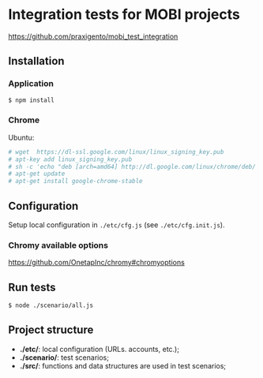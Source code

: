 # Integration tests for MOBI projects

<https://github.com/praxigento/mobi_test_integration>

## Installation


### Application 

```bash
$ npm install
```


### Chrome

Ubuntu:
```bash
# wget  https://dl-ssl.google.com/linux/linux_signing_key.pub
# apt-key add linux_signing_key.pub
# sh -c 'echo "deb [arch=amd64] http://dl.google.com/linux/chrome/deb/ stable main" >> /etc/apt/sources.list.d/google-chrome.list'
# apt-get update
# apt-get install google-chrome-stable
```



## Configuration 

Setup local configuration in `./etc/cfg.js` (see `./etc/cfg.init.js`).

###  Chromy available options

<https://github.com/OnetapInc/chromy#chromyoptions>

## Run tests

```bash
$ node ./scenario/all.js
```



## Project structure

* **./etc/**: local configuration (URLs. accounts, etc.);
* **./scenario/**: test scenarios;
* **./src/**: functions and data structures are used in test scenarios;